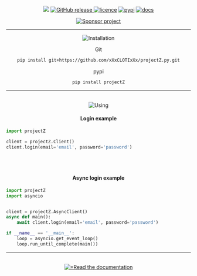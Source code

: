 <body>
	<p align="center">
	    <a href="#"><img src="https://github.com/xXxCLOTIxXx/projectZ.py/blob/dev/docs/res/logo.png"/></a>
	    <a href="https://github.com/xXxCLOTIxXx/projectZ.py/releases"><img src="https://img.shields.io/github/v/release/xXxCLOTIxXx/projectZ.py" alt="GitHub release" />
	    <a href="https://github.com/xXxCLOTIxXx/projectZ.py/blob/main/LICENSE"><img src="https://img.shields.io/badge/License-MIT-yellow.svg" alt="licence" /></a>
	    <a href="https://pypi.org/project/projectZ/"><img src="https://img.shields.io/pypi/v/projectZ" alt="pypi" /></a>
	    <a href="https://github.com/xXxCLOTIxXx/projectZ.py/blob/main/docs/main.md"><img src="https://img.shields.io/website?down_message=failing&label=docs&up_color=green&up_message=passing&url=https://github.com/xXxCLOTIxXx/projectZ.py/blob/main/docs/main.md" alt="docs" /></a>
	</p>
	<div align="center">
		<a href="https://github.com/xXxCLOTIxXx/xXxCLOTIxXx/blob/main/sponsor.md">
			<img src="https://img.shields.io/static/v1?style=for-the-badge&label=Sponsor project&message=%E2%9D%A4&color=ff69b4" alt="Sponsor project"/>
		</a>
		<hr>
		<img src="https://readme-typing-svg.demolab.com?font=Fira+Code&size=28&duration=2000&pause=2000&color=F79B1F&random=false&width=200&repeat=false&lines=Installation" alt="Installation"/>
	<p>Git</p>
	
```bash
pip install git+https://github.com/xXxCLOTIxXx/projectZ.py.git
```
<p>pypi</p>

```bash
pip install projectZ
```
<hr><br>
<img src="https://readme-typing-svg.demolab.com?font=Fira+Code&size=28&duration=2000&pause=2000&color=F79B1F&repeat=false&random=false&width=90&lines=Using" alt="Using"/>
</div>
<h4 align="center">Login example</h4>

```python
import projectZ

client = projectZ.Client()
client.login(email='email', password='password')
```
<br><br>
<h4 align="center">Async login example</h4>

```python
import projectZ
import asyncio


client = projectZ.AsyncClient()
async def main():
	await client.login(email='email', password='password')

if __name__ == '__main__':
	loop = asyncio.get_event_loop()
	loop.run_until_complete(main())
```
<hr><br>
<div align="center">
<a href="https://github.com/xXxCLOTIxXx/projectZ.py/blob/main/docs/main.html">
<img src="https://readme-typing-svg.demolab.com?font=Fira+Code&size=14&duration=1&pause=31&color=3DACF7&random=false&width=195&lines=Read+the+documentation" alt="=Read the documentation"/>
</a>
</div>
</body>
